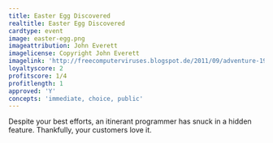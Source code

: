 ```yaml
---
title: Easter Egg Discovered
realtitle: Easter Egg Discovered
cardtype: event
image: easter-egg.png
imageattribution: John Everett
imagelicense: Copyright John Everett
imagelink: 'http://freecomputerviruses.blogspot.de/2011/09/adventure-1979-atari-vcs.html'
loyaltyscore: 2
profitscore: 1/4
profitlength: 1
approved: 'Y'
concepts: 'immediate, choice, public'
---
```


Despite your best efforts, an itinerant programmer has snuck in a hidden feature. Thankfully, your customers love it.
